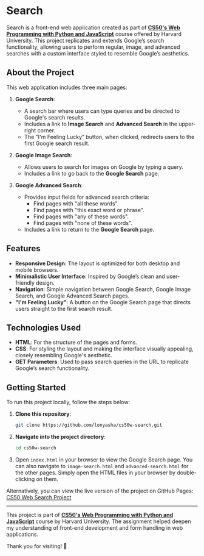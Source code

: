 # Search

Search is a front-end web application created as part of **[CS50's Web Programming with Python and JavaScript](https://cs50.harvard.edu/web/2020/)** course offered by Harvard University. This project replicates and extends Google’s search functionality, allowing users to perform regular, image, and advanced searches with a custom interface styled to resemble Google’s aesthetics.

## About the Project

This web application includes three main pages:

1. **Google Search**:
   - A search bar where users can type queries and be directed to Google's search results.
   - Includes a link to **Image Search** and **Advanced Search** in the upper-right corner.
   - The "I'm Feeling Lucky" button, when clicked, redirects users to the first Google search result.

2. **Google Image Search**:
   - Allows users to search for images on Google by typing a query.
   - Includes a link to go back to the **Google Search** page.

3. **Google Advanced Search**:
   - Provides input fields for advanced search criteria:
     - Find pages with "all these words".
     - Find pages with "this exact word or phrase".
     - Find pages with "any of these words".
     - Find pages with "none of these words".
   - Includes a link to return to the **Google Search** page.

## Features

- **Responsive Design**: The layout is optimized for both desktop and mobile browsers.
- **Minimalistic User Interface**: Inspired by Google’s clean and user-friendly design.
- **Navigation**: Simple navigation between Google Search, Google Image Search, and Google Advanced Search pages.
- **"I'm Feeling Lucky"**: A button on the Google Search page that directs users straight to the first search result.

## Technologies Used

- **HTML**: For the structure of the pages and forms.
- **CSS**: For styling the layout and making the interface visually appealing, closely resembling Google's aesthetic.
- **GET Parameters**: Used to pass search queries in the URL to replicate Google’s search functionality.

## Getting Started

To run this project locally, follow the steps below:

1. **Clone this repository**:

   ```bash
   git clone https://github.com/lonyasha/cs50w-search.git
2. **Navigate into the project directory**:
   ```bash
   cd cs50w-search
3. Open `index.html` in your browser to view the Google Search page. You can also navigate to `image-search.html` and `advanced-search.html` for the other pages.
   Simply open the HTML files in your browser by double-clicking on them.

 
Alternatively, you can view the live version of the project on GitHub Pages:
[CS50 Web Search Project](https://lonyasha.github.io/cs50-web-search/)

---

This project is part of **[CS50's Web Programming with Python and JavaScript](https://cs50.harvard.edu/web/2020/)** course by Harvard University. The assignment helped deepen my understanding of front-end development and form handling in web applications.

Thank you for visiting! 🎉
